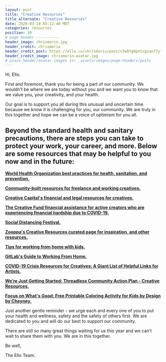 ```yaml
---
layout: post
title: "Creative Resources"
title_alternate: "Creative Resources"
date: 2020-03-19 05:12:48 MDT
categories: resources
position: 10
# page header ----------
header_image: chrismorin.jpg
header_credit: chrixmorix
header_credit_post: https://ello.co/chrixmorix/post/v3w87g0pntxgzaof7yfrxg
header_credit_image: chrismorin-avatar.jpg
# place header/avatar images in: _assets/images/page-headers/posts
---
```

Hi, Ello.

First and foremost, thank you for being a part of our community. We wouldn’t be where we are today without you and we want you to know that we value you, your creativity, and your health.

Our goal is to support you all during this unusual and uncertain time because we know it is challenging for you, our community.  We are truly in this together and hope we can be a voice of optimism for you all.

## Beyond the standard health and sanitary precautions, there are steps you can take to protect your work, your career, and more. Below are some resources that may be helpful to you now and in the future:

**[World Health Organization best practices for health, sanitation, and prevention.](https://www.who.int/emergencies/diseases/novel-coronavirus-2019)**

**[Community-built resources for freelance and working creatives.](https://covid19freelanceartistresource.wordpress.com/)**

**[Creative Capital's financial and legal resources for creatives.](https://creative-capital.org/2020/03/13/list-of-arts-resources-during-the-covid-19-outbreak/)**

**[The Creative Fund financial assistance for active creators who are experiencing financial hardship due to COVID-19.](https://creatorfund.ck.page/)**

**[Social Distancing Festival.](https://www.socialdistancingfestival.com/)**

**[Zooppa's Creative Resources curated page for inspiration, and other resources.](https://blog.zooppa.com/zoopper-creative-resources/)**

**[Tips for working from home with kids.](https://www.cnbc.com/2020/03/16/how-to-work-from-home-with-your-kids-during-the-coronavirus-outbreak.html?utm_campaign=Weekly%20Digest&utm_source=hs_email&utm_medium=email&utm_content=84863108&_hsenc=p2ANqtz-8N79GKCN8OOmIpNOR4MoN00K_e1WblEx0sxJJfbtCAOkqVchRjkP7orAiZj957FgysNG0pWhpFvsobJbI8ij9nz1-30Q&_hsmi=84863819)**

**[GitLab's Guide to Working From Home.](https://about.gitlab.com/company/culture/all-remote/guide/?utm_campaign=Weekly%20Digest&utm_source=hs_email&utm_medium=email&utm_content=84863108&_hsenc=p2ANqtz-8N79GKCN8OOmIpNOR4MoN00K_e1WblEx0sxJJfbtCAOkqVchRjkP7orAiZj957FgysNG0pWhpFvsobJbI8ij9nz1-30Q&_hsmi=84863819)**

**[COVID-19 Crisis Resources for Creatives: A Giant List of Helpful Links for Artists.](https://www.booooooom.com/2020/03/20/covid-19-resources-for-artists/)**

**[We’re Just Getting Started: Threadless Community Action Plan - Creative Resources.](https://creativeresources.threadless.com/threadless-community-action-plan/)**

**[Focus on What's Good: Free Printable Coloring Activity for Kids by Design by Cheyney.](https://designbycheyney.com/blog/focus-on-whats-good-free-printable-i-spy-colouring-activity)**


Just another gentle reminder - we urge each and every one of you to put your health and wellness, safety and the safety of others first. We are dedicated to you and will do our best to support our community.

There are still so many great things waiting for us this year and we can’t wait to share them with you. We are in this together.

Be well,

The Ello Team.
